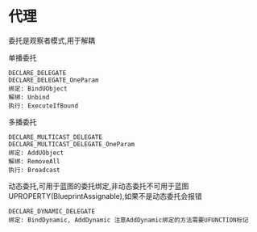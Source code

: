 # 代理
委托是观察者模式,用于解耦  

单播委托  
```
DECLARE_DELEGATE
DECLARE_DELEGATE_OneParam
绑定: BindUObject
解绑: Unbind
执行: ExecuteIfBound
```

多播委托  
```
DECLARE_MULTICAST_DELEGATE
DECLARE_MULTICAST_DELEGATE_OneParam
绑定: AddUObject
解绑: RemoveAll
执行: Broadcast
```

动态委托,可用于蓝图的委托绑定,非动态委托不可用于蓝图  
UPROPERTY(BlueprintAssignable),如果不是动态委托会报错  
```
DECLARE_DYNAMIC_DELEGATE
绑定: BindDynamic, AddDynamic 注意AddDynamic绑定的方法需要UFUNCTION标记
```
